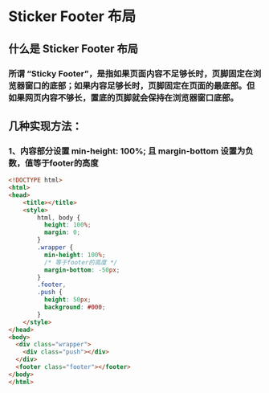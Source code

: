 # Sticker Footer 布局
## 什么是 Sticker Footer 布局
### 所谓 “Sticky Footer”，是指如果页面内容不足够长时，页脚固定在浏览器窗口的底部；如果内容足够长时，页脚固定在页面的最底部。但如果网页内容不够长，置底的页脚就会保持在浏览器窗口底部。
## 几种实现方法：
### 1、内容部分设置 min-height: 100%; 且 margin-bottom 设置为负数，值等于footer的高度
```html
<!DOCTYPE html>
<html>
<head>
	<title></title>
	<style>
		html, body {
		  height: 100%;
		  margin: 0;
		}
		.wrapper {
		  min-height: 100%;
		  /* 等于footer的高度 */
		  margin-bottom: -50px;
		}
		.footer,
		.push {
		  height: 50px;
		  background: #000;
		}
	</style>
</head>
<body>
  <div class="wrapper">
    <div class="push"></div>
  </div>
  <footer class="footer"></footer>
</body>
</html>
```
